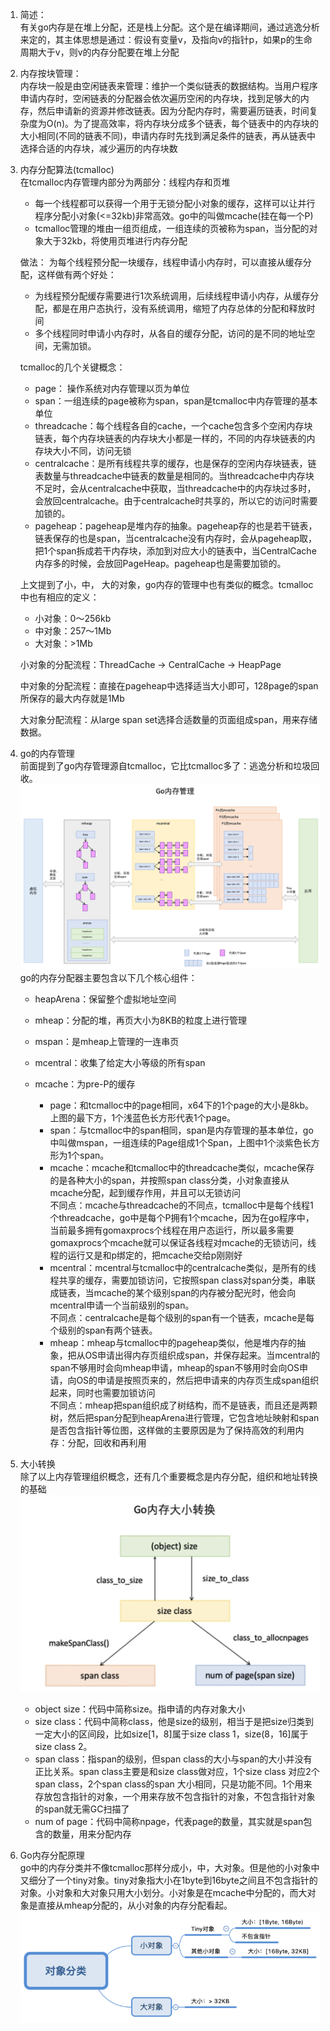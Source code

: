 1. 简述：  
    有关go内存是在堆上分配，还是栈上分配。这个是在编译期间，通过逃逸分析来定的，其主体思想是通过：假设有变量v，及指向v的指针p，如果p的生命周期大于v，则v的内存分配要在堆上分配

2. 内存按块管理：                   
    内存块一般是由空闲链表来管理：维护一个类似链表的数据结构。当用户程序申请内存时，空闲链表的分配器会依次遍历空闲的内存块，找到足够大的内存，然后申请新的资源并修改链表。因为分配内存时，需要遍历链表，时间复杂度为O(n)。为了提高效率，将内存块分成多个链表，每个链表中的内存块的大小相同(不同的链表不同)，申请内存时先找到满足条件的链表，再从链表中选择合适的内存块，减少遍历的内存块数

3. 内存分配算法(tcmalloc)   
    在tcmalloc内存管理内部分为两部分：线程内存和页堆        
    * 每一个线程都可以获得一个用于无锁分配小对象的缓存，这样可以让并行程序分配小对象(<=32kb)非常高效。go中的叫做mcache(挂在每一个P)
    * tcmalloc管理的堆由一组页组成，一组连续的页被称为span，当分配的对象大于32kb，将使用页堆进行内存分配

    做法： 为每个线程预分配一块缓存，线程申请小内存时，可以直接从缓存分配，这样做有两个好处：  
    * 为线程预分配缓存需要进行1次系统调用，后续线程申请小内存，从缓存分配，都是在用户态执行，没有系统调用，缩短了内存总体的分配和释放时间
    * 多个线程同时申请小内存时，从各自的缓存分配，访问的是不同的地址空间，无需加锁。



    tcmalloc的几个关键概念：            

    * page： 操作系统对内存管理以页为单位   
    * span：一组连续的page被称为span，span是tcmalloc中内存管理的基本单位    
    * threadcache：每个线程各自的cache，一个cache包含多个空闲内存块链表，每个内存块链表的内存块大小都是一样的，不同的内存块链表的内存块大小不同，访问无锁
    * centralcache：是所有线程共享的缓存，也是保存的空闲内存块链表，链表数量与threadcache中链表的数量是相同的。当threadcache中内存块不足时，会从centralcache中获取，当threadcache中的内存块过多时，会放回centralcache。由于centralcache时共享的，所以它的访问时需要加锁的。
    * pageheap：pageheap是堆内存的抽象。pageheap存的也是若干链表，链表保存的也是span，当centralcache没有内存时，会从pageheap取，把1个span拆成若干内存块，添加到对应大小的链表中，当CentralCache内存多的时候，会放回PageHeap。pageheap也是需要加锁的。           

    上文提到了小，中， 大的对象，go内存的管理中也有类似的概念。tcmalloc中也有相应的定义： 

    * 小对象：0～256kb
    * 中对象：257～1Mb
    * 大对象：>1Mb


    小对象的分配流程：ThreadCache -> CentralCache -> HeapPage       

    中对象的分配流程：直接在pageheap中选择适当大小即可，128page的span所保存的最大内存就是1Mb

    大对象分配流程：从large span set选择合适数量的页面组成span，用来存储数据。
4. go的内存管理     
前面提到了go内存管理源自tcmalloc，它比tcmalloc多了：逃逸分析和垃圾回收。
![avater](内存.png)
go的内存分配器主要包含以下几个核心组件：   
    * heapArena：保留整个虚拟地址空间
    * mheap：分配的堆，再页大小为8KB的粒度上进行管理
    * mspan：是mheap上管理的一连串页
    * mcentral：收集了给定大小等级的所有span
    * mcache：为pre-P的缓存
        
        * page：和tcmalloc中的page相同，x64下的1个page的大小是8kb。上图的最下方，1个浅蓝色长方形代表1个page。
        * span：与tcmalloc中的span相同，span是内存管理的基本单位，go中叫做mspan，一组连续的Page组成1个Span，上图中1个淡紫色长方形为1个span。
        * mcache：mcache和tcmalloc中的threadcache类似，mcache保存的是各种大小的span，并按照span class分类，小对象直接从mcache分配，起到缓存作用，并且可以无锁访问       
        不同点：mcache与threadcache的不同点，tcmalloc中是每个线程1个threadcache，go中是每个P拥有1个mcache，因为在go程序中，当前最多拥有gomaxprocs个线程在用户态运行，所以最多需要gomaxprocs个mcache就可以保证各线程对mcache的无锁访问，线程的运行又是和p绑定的，把mcache交给p刚刚好
        * mcentral：mcentral与tcmalloc中的centralcache类似，是所有的线程共享的缓存，需要加锁访问，它按照span class对span分类，串联成链表，当mcache的某个级别span的内存被分配光时，他会向mcentral申请一个当前级别的span。    
        不同点：centralcache是每个级别的span有一个链表，mcache是每个级别的span有两个链表。
        * mheap：mheap与tcmalloc中的pageheap类似，他是堆内存的抽象，把从OS申请出得内存页组织成span，并保存起来。当mcentral的span不够用时会向mheap申请，mheap的span不够用时会向OS申请，向OS的申请是按照页来的，然后把申请来的内存页生成span组织起来，同时也需要加锁访问  
        不同点：mheap把span组织成了树结构，而不是链表，而且还是两颗树，然后把span分配到heapArena进行管理，它包含地址映射和span是否包含指针等位图，这样做的主要原因是为了保持高效的利用内存：分配，回收和再利用  

5. 大小转换     
除了以上内存管理组织概念，还有几个重要概念是内存分配，组织和地址转换的基础
![avater](内存概念.png)
    * object size：代码中简称size。指申请的内存对象大小
    * size class：代码中简称class，他是size的级别，相当于是把size归类到一定大小的区间段，比如size[1，8]属于size class 1，size(8，16]属于size class 2。
    * span class：指span的级别，但span class的大小与span的大小并没有正比关系。span class主要是和size class做对应，1个size class 对应2个span class，2个span class的span 大小相同，只是功能不同。1个用来存放包含指针的对象，一个用来存放不包含指针的对象，不包含指针对象的span就无需GC扫描了
    * num of page：代码中简称npage，代表page的数量，其实就是span包含的数量，用来分配内存

6. Go内存分配原理       
go中的内存分类并不像tcmalloc那样分成小，中，大对象。但是他的小对象中又细分了一个tiny对象。tiny对象指大小在1byte到16byte之间且不包含指针的对象。小对象和大对象只用大小划分。小对象是在mcache中分配的，而大对象是直接从mheap分配的，从小对象的内存分配看起。
![avater](对象分类.png)
